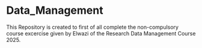 # Data_Management
This Repository is created to first of all complete the non-compulsory course excercise given by Elwazi of the Research Data Management Course 2025.
